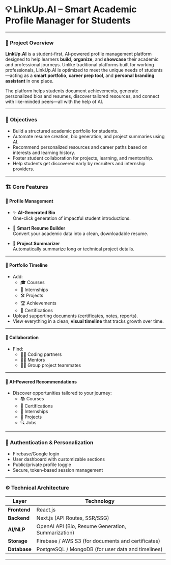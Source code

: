 # 💡 LinkUp.AI – Smart Academic Profile Manager for Students

---

### 🧠 Project Overview 

**LinkUp.AI** is a student-first, AI-powered profile management platform designed to help learners **build**, **organize**, and **showcase** their academic and professional journeys. Unlike traditional platforms built for working professionals, LinkUp.AI is optimized to meet the unique needs of students—acting as a **smart portfolio**, **career prep tool**, and **personal branding assistant** in one place.

The platform helps students document achievements, generate personalized bios and resumes, discover tailored resources, and connect with like-minded peers—all with the help of AI.

---

### 🎯 Objectives

- Build a structured academic portfolio for students.
- Automate resume creation, bio generation, and project summaries using AI.
- Recommend personalized resources and career paths based on interests and learning history.
- Foster student collaboration for projects, learning, and mentorship.
- Help students get discovered early by recruiters and internship providers.

---

### 🏗️ Core Features

#### 👤 Profile Management

- ✨ **AI-Generated Bio**  
  One-click generation of impactful student introductions.

- 📝 **Smart Resume Builder**  
  Convert your academic data into a clean, downloadable resume.

- 🧠 **Project Summarizer**  
  Automatically summarize long or technical project details.

---

#### 📘 Portfolio Timeline

- Add:
  - 🎓 Courses
  - 💼 Internships
  - 🛠️ Projects
  - 🏆 Achievements
  - 📂 Certifications
- Upload supporting documents (certificates, notes, reports).
- View everything in a clean, **visual timeline** that tracks growth over time.

---

#### 🤝 Collaboration

- Find:
  - 🧑‍💻 Coding partners
  - 🧑‍🏫 Mentors
  - 🧑‍🎓 Group project teammates

---

#### 🧠 AI-Powered Recommendations

- Discover opportunities tailored to your journey:
  - 📚 Courses
  - 📜 Certifications
  - 🏢 Internships
  - 🚀 Projects
  - 🔍 Jobs

---

### 🔐 Authentication & Personalization

- Firebase/Google login
- User dashboard with customizable sections
- Public/private profile toggle
- Secure, token-based session management

---

### ⚙️ Technical Architecture

| Layer        | Technology                                         |
| ------------ | -------------------------------------------------- |
| **Frontend** | React.js                                           |
| **Backend**  | Next.js (API Routes, SSR/SSG)                      |
| **AI/NLP**   | OpenAI API (Bio, Resume Generation, Summarization) |
| **Storage**  | Firebase / AWS S3 (for documents and certificates) |
| **Database** | PostgreSQL / MongoDB (for user data and timelines) |

---
